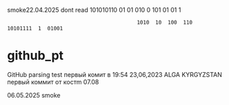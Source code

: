 smoke22.04.2025
dont read
                                                            101010110  01  01  010  0  101  01  01  1  

                                              1010  10  100  110                          10101111  1  01001
# github_pt
GitHub parsing test
первый комит в 19:54 23,06,2023
ALGA KYRGYZSTAN
первый коммит от костm
07.08

06.05.2025 smoke
